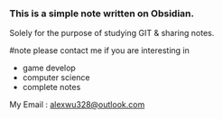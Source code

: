 ### This is a simple note written on Obsidian.
Solely for the purpose of studying GIT & sharing notes.

#note
please contact me if you are interesting in 
- game develop
- computer science
- complete notes

My Email : alexwu328@outlook.com
